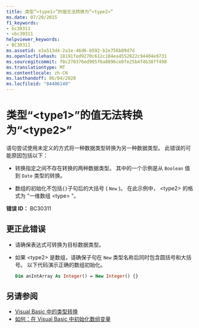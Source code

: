 ```yaml
---
title: 类型“<type1>”的值无法转换为“<type2>”
ms.date: 07/20/2015
f1_keywords:
- bc30311
- vbc30311
helpviewer_keywords:
- BC30311
ms.assetid: e3a513d4-2a1e-46d6-b592-b2e756b89d7d
ms.openlocfilehash: 18191fed9270c612c184ea4552822c94404e9731
ms.sourcegitcommit: f8c270376ed905f6a8896ce0fe25b4f4b38ff498
ms.translationtype: MT
ms.contentlocale: zh-CN
ms.lasthandoff: 06/04/2020
ms.locfileid: "84406140"
---
```

# <a name="value-of-type-type1-cannot-be-converted-to-type2"></a>类型“\<type1>”的值无法转换为“\<type2>”

语句尝试使用未定义的方式将一种数据类型转换为另一种数据类型。 此错误的可能原因包括以下：

- 转换指定之间不存在转换的两种数据类型。 其中的一个示例是从 `Boolean` 值到 `Date` 类型的转换。

- 数组的初始化不包括`{}`子句后的大括号 ( `New` )。 在此示例中， \<type2> 的格式为 "一维数组 \<type> "。

**错误 ID：** BC30311

## <a name="to-correct-this-error"></a>更正此错误

- 请确保表达式可转换为目标数据类型。

- 如果 \<type2> 是数组，请确保子句在 `New` 类型名称后同时包含圆括号和大括号。 以下代码演示正确的数组初始化。

  ```vb
  Dim anIntArray As Integer() = New Integer() {}
  ```

## <a name="see-also"></a>另请参阅

- [Visual Basic 中的类型转换](../programming-guide/language-features/data-types/type-conversions.md)
- [如何：在 Visual Basic 中初始化数组变量](../programming-guide/language-features/arrays/how-to-initialize-an-array-variable.md)
